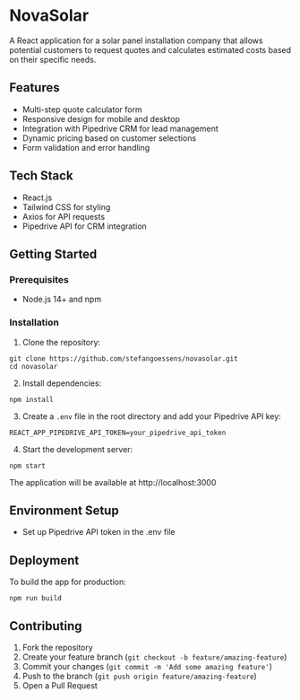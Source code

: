 # NovaSolar

A React application for a solar panel installation company that allows potential customers to request quotes and calculates estimated costs based on their specific needs.

## Features

- Multi-step quote calculator form
- Responsive design for mobile and desktop
- Integration with Pipedrive CRM for lead management
- Dynamic pricing based on customer selections
- Form validation and error handling

## Tech Stack

- React.js
- Tailwind CSS for styling
- Axios for API requests
- Pipedrive API for CRM integration

## Getting Started

### Prerequisites

- Node.js 14+ and npm

### Installation

1. Clone the repository:
```
git clone https://github.com/stefangoessens/novasolar.git
cd novasolar
```

2. Install dependencies:
```
npm install
```

3. Create a `.env` file in the root directory and add your Pipedrive API key:
```
REACT_APP_PIPEDRIVE_API_TOKEN=your_pipedrive_api_token
```

4. Start the development server:
```
npm start
```

The application will be available at http://localhost:3000

## Environment Setup

- Set up Pipedrive API token in the .env file

## Deployment

To build the app for production:

```
npm run build
```

## Contributing

1. Fork the repository
2. Create your feature branch (`git checkout -b feature/amazing-feature`)
3. Commit your changes (`git commit -m 'Add some amazing feature'`)
4. Push to the branch (`git push origin feature/amazing-feature`)
5. Open a Pull Request